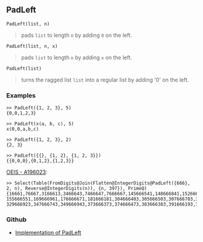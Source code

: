 ## PadLeft 

```
PadLeft(list, n)
```

> pads `list` to length `n` by adding `0` on the left. 

```
PadLeft(list, n, x)
```

> pads `list` to length `n` by adding `x` on the left. 

```
PadLeft(list)
```

> turns the ragged list `list` into a regular list by adding '0' on the left. 
 
### Examples 

```
>> PadLeft({1, 2, 3}, 5)    
{0,0,1,2,3}   

>> PadLeft(x(a, b, c), 5)    
x(0,0,a,b,c)    

>> PadLeft({1, 2, 3}, 2)    
{2, 3}    

>> PadLeft({{}, {1, 2}, {1, 2, 3}})    
{{0,0,0},{0,1,2},{1,2,3}}
```

[OEIS - A196023](https://oeis.org/A196023):

```
>> Select(Table(FromDigits@Join(Flatten@IntegerDigits@PadLeft({666}, 2, n), Reverse@IntegerDigits(n)), {n, 397}), PrimeQ)
{16661,76667,3166613,3466643,7466647,7666667,145666541,148666841,152666251, 
155666551,169666961,176666671,181666181,304666403,305666503,307666703,308666803, 
329666923,347666743,349666943,373666373,374666473,383666383,391666193,397666793}
```

### Github

* [Implementation of PadLeft](https://github.com/axkr/symja_android_library/blob/master/symja_android_library/matheclipse-core/src/main/java/org/matheclipse/core/builtin/ListFunctions.java#L4197) 
